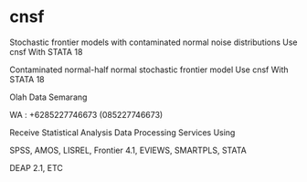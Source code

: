 # cnsf
Stochastic frontier models with contaminated normal noise distributions Use cnsf With STATA 18

Contaminated normal-half normal stochastic frontier model Use cnsf With STATA 18

Olah Data Semarang

WA : +6285227746673 (085227746673)

Receive Statistical Analysis Data Processing Services Using

SPSS, AMOS, LISREL, Frontier 4.1, EVIEWS, SMARTPLS, STATA

DEAP 2.1, ETC
